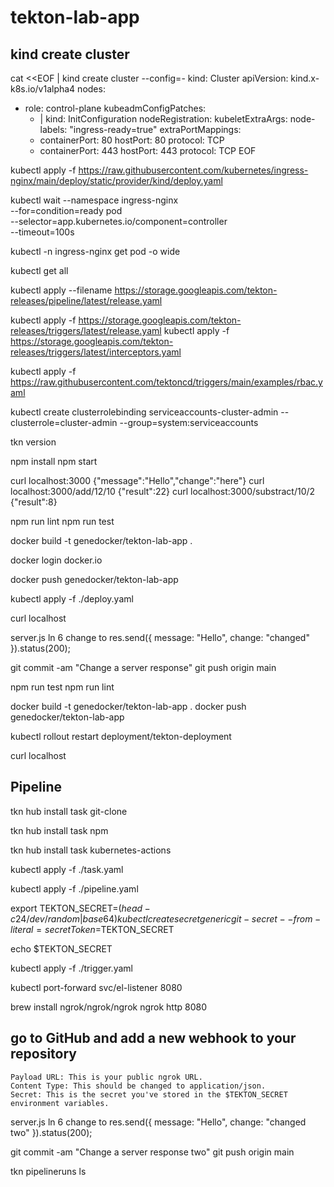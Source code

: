 # tekton-lab-app

## kind create cluster

cat <<EOF | kind create cluster --config=-
kind: Cluster
apiVersion: kind.x-k8s.io/v1alpha4
nodes:
- role: control-plane
  kubeadmConfigPatches:
  - |
    kind: InitConfiguration
    nodeRegistration:
      kubeletExtraArgs:
        node-labels: "ingress-ready=true"
  extraPortMappings:
  - containerPort: 80
    hostPort: 80
    protocol: TCP
  - containerPort: 443
    hostPort: 443
    protocol: TCP
EOF

kubectl apply -f https://raw.githubusercontent.com/kubernetes/ingress-nginx/main/deploy/static/provider/kind/deploy.yaml

kubectl wait --namespace ingress-nginx \
  --for=condition=ready pod \
  --selector=app.kubernetes.io/component=controller \
  --timeout=100s

kubectl -n ingress-nginx get pod -o wide

kubectl get all

kubectl apply --filename https://storage.googleapis.com/tekton-releases/pipeline/latest/release.yaml

kubectl apply -f https://storage.googleapis.com/tekton-releases/triggers/latest/release.yaml 
kubectl apply -f https://storage.googleapis.com/tekton-releases/triggers/latest/interceptors.yaml

kubectl apply -f https://raw.githubusercontent.com/tektoncd/triggers/main/examples/rbac.yaml

kubectl create clusterrolebinding serviceaccounts-cluster-admin --clusterrole=cluster-admin --group=system:serviceaccounts

tkn version

npm install
npm start

curl localhost:3000 
{"message":"Hello","change":"here"} 
curl localhost:3000/add/12/10 
{"result":22} 
curl localhost:3000/substract/10/2 
{"result":8} 

npm run lint
npm run test

docker build -t genedocker/tekton-lab-app .

docker login docker.io

docker push genedocker/tekton-lab-app

kubectl apply -f ./deploy.yaml

curl localhost

server.js ln 6 change to 
res.send({ message: "Hello", change: "changed" }).status(200);

git commit -am "Change a server response"
git push origin main

npm run test 
npm run lint 

docker build -t genedocker/tekton-lab-app .
docker push genedocker/tekton-lab-app

kubectl rollout restart deployment/tekton-deployment

curl localhost

## Pipeline

tkn hub install task git-clone 
 
tkn hub install task npm

tkn hub install task kubernetes-actions

kubectl apply -f ./task.yaml

kubectl apply -f ./pipeline.yaml

export TEKTON_SECRET=$(head -c 24 /dev/random | base64)
kubectl create secret generic git-secret --from-literal=secretToken=$TEKTON_SECRET

echo $TEKTON_SECRET

kubectl apply -f ./trigger.yaml

kubectl port-forward svc/el-listener 8080

brew install ngrok/ngrok/ngrok
ngrok http 8080

## go to GitHub and add a new webhook to your repository
    Payload URL: This is your public ngrok URL.
    Content Type: This should be changed to application/json.
    Secret: This is the secret you've stored in the $TEKTON_SECRET environment variables.

server.js ln 6 change to 
res.send({ message: "Hello", change: "changed two" }).status(200);

git commit -am "Change a server response two"
git push origin main

tkn pipelineruns ls
 

